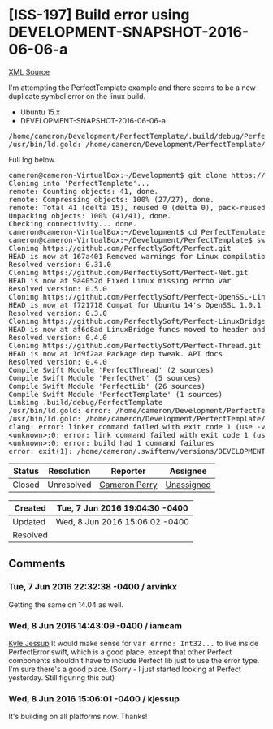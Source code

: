# [ISS-197] Build error using DEVELOPMENT-SNAPSHOT-2016-06-06-a

[XML Source](../xml/ISS-197.xml)
<p><p>I'm attempting the PerfectTemplate example and there seems to be a new duplicate symbol error on the linux build.</p>

<ul>
	<li>Ubuntu 15.x</li>
	<li>DEVELOPMENT-SNAPSHOT-2016-06-06-a</li>
</ul>


<div class="code panel" style="border-width: 1px;"><div class="codeContent panelContent">
<pre class="code-java">
/home/cameron/Development/PerfectTemplate/.build/debug/PerfectLib.build/PerfectError.swift.o: multiple definition of 'linux_errno'
/usr/bin/ld.gold: /home/cameron/Development/PerfectTemplate/.build/debug/PerfectNet.build/Net.swift.o: previous definition here
</pre>
</div></div>

<p>Full log below.</p>

<div class="code panel" style="border-width: 1px;"><div class="codeContent panelContent">
<pre class="code-java">
cameron@cameron-VirtualBox:~/Development$ git clone https:<span class="code-comment">//github.com/PerfectlySoft/PerfectTemplate.git
</span>Cloning into 'PerfectTemplate'...
remote: Counting objects: 41, done.
remote: Compressing objects: 100% (27/27), done.
remote: Total 41 (delta 15), reused 0 (delta 0), pack-reused 14
Unpacking objects: 100% (41/41), done.
Checking connectivity... done.
cameron@cameron-VirtualBox:~/Development$ cd PerfectTemplate/
cameron@cameron-VirtualBox:~/Development/PerfectTemplate$ swift build
Cloning https:<span class="code-comment">//github.com/PerfectlySoft/Perfect.git
</span>HEAD is now at 167a401 Removed warnings <span class="code-keyword">for</span> Linux compilation
Resolved version: 0.31.0
Cloning https:<span class="code-comment">//github.com/PerfectlySoft/Perfect-Net.git
</span>HEAD is now at 9a4052d Fixed Linux missing errno <span class="code-keyword">var</span>
Resolved version: 0.5.0
Cloning https:<span class="code-comment">//github.com/PerfectlySoft/Perfect-OpenSSL-Linux.git
</span>HEAD is now at f721718 Compat <span class="code-keyword">for</span> Ubuntu 14's OpenSSL 1.0.1
Resolved version: 0.3.0
Cloning https:<span class="code-comment">//github.com/PerfectlySoft/Perfect-LinuxBridge.git
</span>HEAD is now at af6d8ad LinuxBridge funcs moved to header and extern inlined
Resolved version: 0.4.0
Cloning https:<span class="code-comment">//github.com/PerfectlySoft/Perfect-<span class="code-object">Thread</span>.git
</span>HEAD is now at 1d9f2aa Package dep tweak. API docs
Resolved version: 0.4.0
Compile Swift Module 'PerfectThread' (2 sources)
Compile Swift Module 'PerfectNet' (5 sources)
Compile Swift Module 'PerfectLib' (26 sources)
Compile Swift Module 'PerfectTemplate' (1 sources)
Linking .build/debug/PerfectTemplate
/usr/bin/ld.gold: error: /home/cameron/Development/PerfectTemplate/.build/debug/PerfectLib.build/PerfectError.swift.o: multiple definition of 'linux_errno'
/usr/bin/ld.gold: /home/cameron/Development/PerfectTemplate/.build/debug/PerfectNet.build/Net.swift.o: previous definition here
clang: error: linker command failed with exit code 1 (use -v to see invocation)
&lt;unknown&gt;:0: error: link command failed with exit code 1 (use -v to see invocation)
&lt;unknown&gt;:0: error: build had 1 command failures
error: exit(1): /home/cameron/.swiftenv/versions/DEVELOPMENT-SNAPSHOT-2016-06-06-a/usr/bin/swift-build-tool -f /home/cameron/Development/PerfectTemplate/.build/debug.yaml
</pre>
</div></div></p>





Status|Resolution|Reporter|Assignee
------|----------|--------|--------
Closed|Unresolved|[Cameron Perry](iamcam)|[Unassigned]($-1)





Created|Tue, 7 Jun 2016 19:04:30 -0400
-------|--------------
Updated|Wed, 8 Jun 2016 15:06:02 -0400
Resolved|


## Comments




### Tue, 7 Jun 2016 22:32:38 -0400 / arvinkx 

<p><p>Getting the same on 14.04 as well.</p></p>


### Wed, 8 Jun 2016 14:43:09 -0400 / iamcam 

<p><p><a href="http://jira.perfect.org:8080/secure/ViewProfile.jspa?name=kjessup" class="user-hover" rel="kjessup">Kyle Jessup</a> It would make sense for <tt>var errno: Int32...</tt> to live inside PerfectError.swift, which is a good place, except that other Perfect components shouldn't have to include Perfect lib just to use the error type. I'm sure there's a good place. (Sorry - I just started looking at Perfect yesterday. Still figuring this out)</p></p>


### Wed, 8 Jun 2016 15:06:01 -0400 / kjessup 

<p><p>It's building on all platforms now. Thanks!</p></p>


